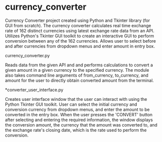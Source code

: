 # currency_converter

Currency Converter project created using Python and Tkinter library (for GUI from scratch). The currency converter calculates real time exchange rate of 162 distinct currencies using latest exchange rate data from an API. Utilizes Python's Tkinter GUI toolkit to create an interactive GUI to perform conversion between any of the 162 currencies. Allows user to select before and after currencies from dropdown menus and enter amount in entry box.

currency_converter.py

Reads data from the given API and and performs calculations to convert a given amount in a given currency to the specified currency. The module also takes command line arguments of from_currency, to_currency, and amount for the user to directly obtain converted amount from the terminal.


*converter_user_interface.py

Creates user interface window that the user can interact with using the Python Tkinter GUI toolkit. User can select the initial currency and conversion currency from dropdown menus, and enter the amount to be converted in the entry box. When the user presses the 'CONVERT' button after selecting and entering the required information, the window displays the conversion amount, the currency that the amount was converted to, and the exchange rate's closing date, which is the rate used to perform the conversion.
